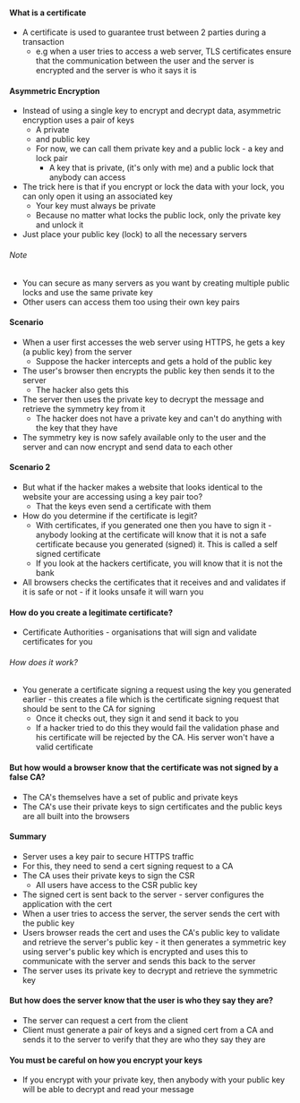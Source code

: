 
#### What is a certificate

- A certificate is used to guarantee trust between 2 parties during a transaction
	- e.g when a user tries to access a web server, TLS certificates ensure that the communication between the user and the server is encrypted and the server is who it says it is

#### Asymmetric Encryption

- Instead of using a single key to encrypt and decrypt data, asymmetric encryption uses a pair of keys
	- A private
	- and public key
	- For now, we can call them private key and a public lock - a key and lock pair
		- A key that is private, (it's only with me) and a public lock that anybody can access
- The trick here is that if you encrypt or lock the data with your lock, you can only open it using an associated key
	- Your key must always be private
	- Because no matter what locks the public lock, only the private key and unlock it
- Just place your public key (lock) to all the necessary servers

###### Note

- You can secure as many servers as you want by creating multiple public locks and use the same private key
- Other users can access them too using their own key pairs

#### Scenario

- When a user first accesses the web server using HTTPS, he gets a key (a public key) from the server
	- Suppose the hacker intercepts and gets a hold of the public key
- The user's browser then encrypts the public key then sends it to the server
	- The hacker also gets this
- The server then uses the private key to decrypt the message and retrieve the symmetry key from it
	- The hacker does not have a private key and can't do anything with the key that they have
- The symmetry key is now safely available only to the user and the server and can now encrypt and send data to each other

#### Scenario 2

- But what if the hacker makes a website that looks identical to the website your are accessing using a key pair too?
	- That the keys even send a certificate with them
- How do you determine if the certificate is legit?
	- With certificates, if you generated one then you have to sign it - anybody looking at the certificate will know that it is not a safe certificate because you generated (signed) it. This is called a self signed certificate
	- If you look at the hackers certificate, you will know that it is not the bank
- All browsers checks the certificates that it receives and and validates if it is safe or not - if it looks unsafe it will warn you

#### How do you create a legitimate certificate?

- Certificate Authorities - organisations that will sign and validate certificates for you

###### How does it work?

- You generate a certificate signing a request using the key you generated earlier - this creates a file which is the certificate signing request that should be sent to the CA for signing
	- Once it checks out, they sign it and send it back to you
	- If a hacker tried to do this they would fail the validation phase and his certificate will be rejected by the CA. His server won't have a valid certificate

#### But how would a browser know that the certificate was not signed by a false CA?

- The CA's themselves have a set of public and private keys
- The CA's use their private keys to sign certificates and the public keys are all built into the browsers


#### Summary

- Server uses a key pair to secure HTTPS traffic
- For this, they need to send a cert signing request to a CA
- The CA uses their private keys to sign the CSR
	- All users have access to the CSR public key
- The signed cert is sent back to the server - server configures the application with the cert
- When a user tries to access the server, the server sends the cert with the public key
- Users browser reads the cert and uses the CA's public key to validate and retrieve the server's public key - it then generates a symmetric key using server's public key  which is encrypted and uses this to communicate with the server and sends this back to the server
- The server uses its private key to decrypt and retrieve the symmetric key


#### But how does the server know that the user is who they say they are?

- The server can request a cert from the client
- Client must generate a pair of keys and a signed cert from a CA and sends it to the server to verify that they are who they say they are

#### You must be careful on how you encrypt your keys

- If you encrypt with your private key, then anybody with your public key will be able to decrypt and read your message